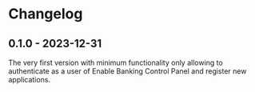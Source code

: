 # Changelog

## 0.1.0 - 2023-12-31

The very first version with minimum functionality only allowing to authenticate as a user of Enable
Banking Control Panel and register new applications.
